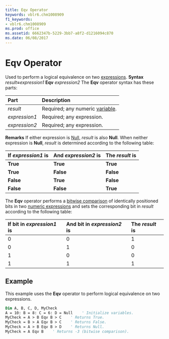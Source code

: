 ```yaml
---
title: Eqv Operator
keywords: vblr6.chm1008909
f1_keywords:
- vblr6.chm1008909
ms.prod: office
ms.assetid: 6662347b-5229-3bb7-a8f2-d1216094c870
ms.date: 06/08/2017
---
```



# Eqv Operator



Used to perform a logical equivalence on two [expressions](vbe-glossary.md).
 **Syntax**
 _result_**=**_expression1_ **Eqv** _expression2_
The **Eqv** operator syntax has these parts:


|**Part**|**Description**|
|:-----|:-----|
| _result_|Required; any numeric [variable](vbe-glossary.md).|
| _expression1_|Required; any expression.|
| _expression2_|Required; any expression.|
 **Remarks**
If either expression is [Null](vbe-glossary.md),  _result_ is also **Null**. When neither expression is **Null**, _result_ is determined according to the following table:


|**If  _expression1_ is**|**And  _expression2_ is**|**The  _result_ is**|
|:-----|:-----|:-----|
|**True**|**True**|**True**|
|**True**|**False**|**False**|
|**False**|**True**|**False**|
|**False**|**False**|**True**|
The **Eqv** operator performs a [bitwise comparison](vbe-glossary.md) of identically positioned bits in two [numeric expressions](vbe-glossary.md) and sets the corresponding bit in _result_ according to the following table:


|**If bit in  _expression1_ is**|**And bit in  _expression2_ is**|**The  _result_ is**|
|:-----|:-----|:-----|
|0|0|1|
|0|1|0|
|1|0|0|
|1|1|1|

## Example

This example uses the **Eqv** operator to perform logical equivalence on two expressions.


```vb
Dim A, B, C, D, MyCheck
A = 10: B = 8: C = 6: D = Null    ' Initialize variables.
MyCheck = A > B Eqv B > C    ' Returns True.
MyCheck = B > A Eqv B > C    ' Returns False.
MyCheck = A > B Eqv B > D    ' Returns Null.
MyCheck = A Eqv B    ' Returns -3 (bitwise comparison).
```


